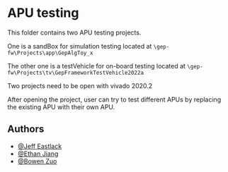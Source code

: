 
# APU testing

This folder contains two APU testing projects. 

One is a sandBox for simulation testing located at `\gep-fw\Projects\app\GepAlgToy_x`

The other one is a testVehicle for on-board testing located at `\gep-fw\Projects\tv\GepFrameworkTestVehicle2022a`

Two projects need to be open with vivado 2020.2

After opening the project, user can try to test different APUs by replacing the existing APU with their own APU. 
 





## Authors
- [@Jeff Eastlack](jeff.eastlack@cern.ch)
- [@Ethan Jiang](zhixij@uw.edu)
- [@Bowen Zuo](zuob@uw.edu)

